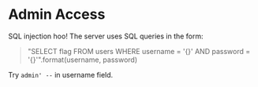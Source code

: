 
# Admin Access

SQL injection hoo!
The server uses SQL queries in the form:

> "SELECT flag FROM users WHERE username = '{}' AND password = '{}'".format(username, password)


Try `admin' --` in username field.

